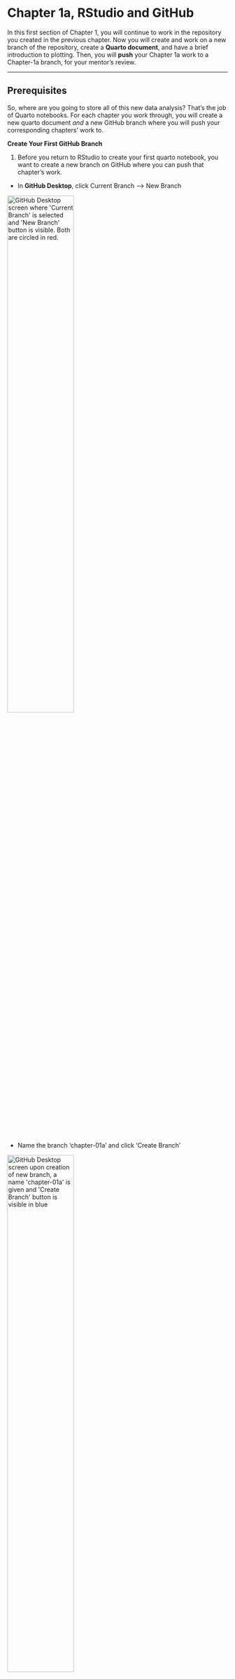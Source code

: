 # Chapter 1a, RStudio and GitHub


In this first section of Chapter 1, you will continue to work in the
repository you created in the previous chapter. Now you will create and
work on a new branch of the repository, create a **Quarto document**,
and have a brief introduction to plotting. Then, you will **push** your
Chapter 1a work to a Chapter-1a branch, for your mentor’s review.

------------------------------------------------------------------------

## Prerequisites

So, where are you going to store all of this new data analysis? That’s
the job of Quarto notebooks. For each chapter you work through, you will
create a new quarto document *and* a new GitHub branch where you will
push your corresponding chapters’ work to.

**Create Your First GitHub Branch**

1.  Before you return to RStudio to create your first quarto notebook,
    you want to create a new branch on GitHub where you can push that
    chapter’s work.

- In **GitHub Desktop**, click Current Branch –\> New Branch

<img src="Images/create_new_ch_1a_branch.png" 
     alt="GitHub Desktop screen where 'Current Branch' is selected and 'New Branch' button is visible. Both are circled in red." 
     style="width: 55%;">

- Name the branch ‘chapter-01a’ and click ‘Create Branch’

<img src="Images/name_new_branch_ch_1a.png" 
     alt="GitHub Desktop screen upon creation of new branch, a name 'chapter-01a' is given and 'Create Branch' button is visible in blue" 
     style="width: 55%;">

**Create Your First Quarto Notebook:**

1.  Now, you can return to RStudio by launching the .Rproj file in your
    new directory

<img src="Images/launch_new_project.png" 
     alt="Screenshot of project folder with .Rproj file button" 
     style="width: 55%;">

2.  Install Packages and Enable Reproducibility

You have already initialized this project with renv, ensuring
consistency of your package versions, and thus consistency when sharing
or reproducing your work. renv takes and saves a “photo” or “snapshot”
of your current packages and versions and restores this exact setup when
reopening or sharing the project. You will do this step each time you
install or update a package. So, to start, let’s install three packages.

In your **R Console**, install the ‘tidyverse’, ‘palmerpenguins’, and
‘ggthemes’ packages:

``` r
# install core packages using renv
renv::install(c("tidyverse", "palmerpenguins", "ggthemes"))
```

This installation is using renv. Like many things in R, there is **more
than one way to achieve the same end goal**. ‘renv::install()’
automatically includes a snapshot of the packages and versions. But, if
you just run ‘install.packages()’, you can always run ‘renv::snapshot()’
to save the current packages and versions afterward. This is always done
in your R Console.

3.  Next, create a new Quarto document (.qmd file) where you can work on
    the examples, exercises, and type any notes you may want.

- File –\> New File –\> Quarto Document…

<img src="Images/create_new_quarto_file.png" 
     alt="RStudio screen showing button navigation to create a new quarto document. 'File', 'New file', and Quarto document...' are all circled in red."
     style="width: 55%;">

4.  Name your Quarto document

- Title file ‘Chapter 1a’
- **deselect** ‘Use visual markdown editor’
- Click ‘Create Empty Document’

<img src="Images/name_new_quarto_file.png" 
     alt="RStudio screen upon creating new quarto document: title box changed to 'Chapter 1a', 'Use visual markdown editor' is deselected, and 'Create Empty Document' button is present and circled in red."
     style="width: 55%;">

You will see something like the following…

<img src="Images/ch_1a_quarto_file.png" 
     alt="RStudio screen with newly created 'Chapter 1a' quarto document. The file is blank besides the YAML header with 'title: Chapter 1a' and 'format: html'."
     style="width: 55%;">

5.  Change the YAML Header

The section at the top of your document, enclosed by ‘—’, is called the
YAML header. Currently, it specifies ‘format: html’, which renders your
.qmd file as an HTML document. When you “render” the document, Quarto
combines your code, text, and raw data into a finished document.
Changing the header of the document to ‘format: gfm’ ensures that the
output is a markdown file. We want to render to a gfm (GitHub Flavored
Markdown), specifically, as it is optimized for viewing on GitHub.

<img src="Images/change_yaml_header.png" 
     alt="Cropped screenshot of top left corner of RStudio screen. The YAML header has the correct 'Chapter 1a' title but the output format has been changed to 'format: gfm'."
     style="width: 55%;">

6.  Load Libraries from the Installed Packages.

Installing new packages does not mean they are ready to use just yet.
Next, we need to load the libraries from the packages into our new
project. Unlike installing packages, you need to load the libraries each
new session.

**Load Libraries**

Thus far you have been working in your Console. You will now switch to
writing commands in your own **Quarto document**! But don’t worry, your
Console will still appear at the bottom of your RStudio screen. To
create a new code chunk, click the green “+C” button near the top of
your RStudio page. (**Hint**: Make sure your cursor is outside of the
YAML header!)

<img src="Images/create_code_chunk.png" 
     alt="RStudio screen navigated to the top by the green '+C' button, which is circled in red. This will create a new code chunk."
     style="width: 55%;">

(**Hint**: If you click the right side of the button, by the down arrow,
you will notice there are many types of code you can select. For the
purpose of the following examples and exercises, you will be using R.)

Copy the following command into a new code chunk to load the `tidyverse`
library.

``` r
# load tidyverse library (you will use this in a lot of your data analysis!)
library(tidyverse)
```

To run a command, click the “Run” button on the top right of your
RStudio screen, to the right of the “Insert a new code chunk” button. A
dropdown box will appear, click “Run Current Chunk” to run the
**entire** chunk.

<img src="Images/run_current_chunk.png" 
     alt="RStudio screen navigated to the top right 'Run' button and 'Run current chunk' button, both circled in red."
     style="width: 55%;">

You will see the following output:

<img src="Images/load_library_output.png" 
     alt="RStudio screen when running command to load 'library(tidyverse)' with output."
     style="width: 55%;">

Now that you know how to run an entire chunk, let’s see how to run
**selected lines** of your chunk. Copy the next two commands into a new
chunk. Select both lines, click “Run”, and “Run Selected Line(s)”.

``` r
# load palmerpenguins library (includes an example dataset)
library(palmerpenguins)
# load ggthemes library (offers colorblind safe color palette)
library(ggthemes)
```

<img src="Images/run_selected_lines.png" 
     alt="RStudio screen when running selected lines of a command."
     style="width: 55%;">

AMAZING work! Now, let’s *really* get into it.

------------------------------------------------------------------------

## Background Info

- A **data frame** is a rectangular collection of **variables** (in the
  columns) and **observations** (in the rows). In the context of
  **palmerpenguins**, a variable refers to an attribute of all the
  penguins, and an observation refers to all the attributes of a single
  penguin.
- In the **tidyverse**, we use special data frames called **tibbles**

------------------------------------------------------------------------

## Creating a ggplot

**end goal**:

<img src="Images/penguin_flipper_to_mass_ggplot2.png" 
     alt="Scatterplot showing positive correlation between penguin flipper length and body mass across three species"
     style="width: 55%;">

**To begin**: Create a plot with the function ggplot(), which you will
add **layers** to using different **arguments**. The first argument of
ggplot() is the dataset to be used in the graph: ggplot(data = penguins)
creates an empty graph that is primed to display the penguins dataset.
Run the following command (and all example and exercise commands) the
same way you ran the library commands above.

``` r
ggplot(data = penguins)
```

Now we can tell ggplot() how we want to visualize our penguins data. Our
next argument is mapping, where we define how the variables in our
dataset are mapped to visual properties (ie **aesthetics**) of the plot.
The mapping argument is always defined in the aes() function, and the x
and y arguments of aes() specify which variables to map to the x and y
axes. Let’s map flipper length to the x axis and body mass to the y
axis. (*as you type in variable names, you might notice them populate…
select the correct name and press tab to autofill*)

``` r
ggplot(
  data = penguins,
  mapping = aes(x = flipper_length_mm, y = body_mass_g)
)
```

But how will our data be displayed in this now structured graph? We will
explore different visualizations of your data in the following section.

------------------------------------------------------------------------

## Render Your New Work

By now you should have four code chunks, two to load libraries and two
to create a plot. While a `.qmd` document (the file you are working in
now) can be viewed on GitHub, it is best used to view raw code. Instead,
you will “render” your document to a markdown document, in this case a
gfm, since we specified that in our YAML header.

Render your Chapter 1a work by clicking the “Render” button by the blue
right arrow located on the top of your RStudio screen.

<img src="Images/render_document.png" 
     alt="RStudio screen at the top of the page with the 'Render' button with the blue arrow circled in red."
     style="width: 55%;">

------------------------------------------------------------------------

Now, to wrap up Chapter 1a, you will learn to use GitHub to make your
work viewable to others (and also reproducible)! You will push your
Chapter 1a work to GitHub, creating a pull request in the process. This
pull request will allow a mentor to review your work each chapter.

Remember that Chapter 1a branch you created? After you save your Quarto
notebook, you are going to push all of your new Chapter 1a changes to
that branch on GitHub, so your work will be visible on the
UCSC-Treehouse organization.

Lastly, you will request your mentor as a ‘reviewer’, so they can check
over your work *before* you officially merge it with the main branch.

Navigate back to **GitHub Desktop**… You should see your new changes
highlighted.

1.  Push new Chapter 1a changes to chapter-01a branch (Look to the
    bottom left of your screen and write a summary)

<img src="Images/push_ch_1a_to_ch_1a_branch.png" 
     alt="Cropped image of bottom left corner of GitHub Desktop screen where description 'Create and complete chapter 1a' is given and blue 'Commit 1 file to chapter-01a' button is circled in red at the bottom."
     style="width: 55%;">

2.  Publish the new chapter-01a branch

<img src="Images/publish_ch_1a_branch.png" 
     alt="GitHub Desktop screen where blue 'Publish branch' button is present and circled in red."
     style="width: 55%;">

3.  Create a pull request

<img src="Images/create_pull_request.png" 
     alt="GitHub Desktop screen after committing changes to new branch, prompted to click 'Create Pull Request' button in blue."
     style="width: 55%;">

You will be relocated to the **GitHub browser**.

1.  Add your mentor as a reviewer (**Note**: here I use ‘hbeale’ but
    make sure you are adding *your* mentor’s GitHub id)

<img src="Images/add_reviewer_to_pull_request.png" 
     alt="GitHub browser screen upon creating a pull request. On the right-hand side, a reviewer is added. The example shows 'hbeale' as reviewer, circled in red."
     style="width: 55%;">

2.  Click “Create pull request” and you’re done!

------------------------------------------------------------------------

**NEXT UP:** [Chapter
1b](https://github.com/UCSC-Treehouse/Essential-skills-for-Treehouse-computational-research/blob/main/Chapter-Instructions/Chapter_01b_Instructions.md)
